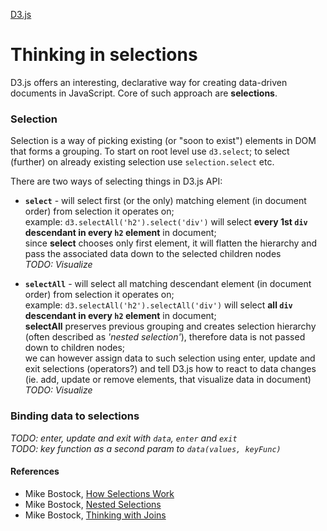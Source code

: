 [D3.js](/frameworks-and-libraries/d3js)
# Thinking in selections

D3.js offers an interesting, declarative way for creating data-driven documents in JavaScript.
Core of such approach are **selections**.

### Selection

Selection is a way of picking existing (or "soon to exist") elements in DOM that forms a grouping.
To start on root level use ```d3.select```; to select (further) on already existing selection use ```selection.select``` etc.

There are two ways of selecting things in D3.js API:
- **```select```** - will select first (or the only) matching element (in document order) from selection it operates on; </br>
 example: ```d3.selectAll('h2').select('div')``` will select **every 1st ```div``` descendant in every ```h2``` element** in document; </br> 
 since **select** chooses only first element, it will flatten the hierarchy and pass the associated data down to the selected children nodes</br>
 *TODO: Visualize*

- **```selectAll```** - will select all matching descendant element (in document order) from selection it operates on; </br>
 example: ```d3.selectAll('h2').selectAll('div')``` will select **all ```div``` descendant in every ```h2``` element** in document; </br>
 **selectAll** preserves previous grouping and creates selection hierarchy (often described as *'nested selection'*), therefore data is not passed down to children nodes; </br> 
 we can however assign data to such selection using enter, update and exit selections (operators?) and tell D3.js how to react to data changes (ie. add, update or remove elements, that visualize data in document)</br>
 *TODO: Visualize*

### Binding data to selections

 *TODO: enter, update and exit with ```data```, ```enter``` and ```exit``` </br>*
 *TODO: key function as a second param to ```data(values, keyFunc)```*

 #### References
- Mike Bostock, [How Selections Work](https://bost.ocks.org/mike/selection/)
- Mike Bostock, [Nested Selections](https://bost.ocks.org/mike/nest/)
- Mike Bostock, [Thinking with Joins](https://bost.ocks.org/mike/join/)